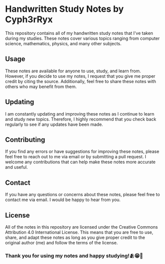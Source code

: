 # Handwritten Study Notes by Cyph3rRyx

This repository contains all of my handwritten study notes that I've taken during my studies. These notes cover various topics ranging from computer science, mathematics, physics, and many other subjects.

## Usage

These notes are available for anyone to use, study, and learn from. However, if you decide to use my notes, I request that you give me proper credit by citing the source. Additionally, feel free to share these notes with others who may benefit from them.

## Updating

I am constantly updating and improving these notes as I continue to learn and study new topics. Therefore, I highly recommend that you check back regularly to see if any updates have been made.

## Contributing

If you find any errors or have suggestions for improving these notes, please feel free to reach out to me via email or by submitting a pull request. I welcome any contributions that can help make these notes more accurate and useful.

## Contact

If you have any questions or concerns about these notes, please feel free to contact me via email. I would be happy to hear from you.

## License

All of the notes in this repository are licensed under the Creative Commons Attribution 4.0 International License. This means that you are free to use, share, and adapt these notes as long as you give proper credit to the original author (me) and follow the terms of the license.

### Thank you for using my notes and happy studying!🫂😁🥂
